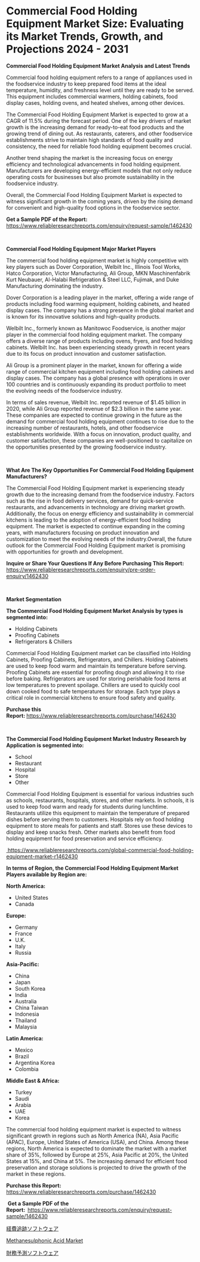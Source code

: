 <p><h1>Commercial Food Holding Equipment Market Size: Evaluating its Market Trends, Growth, and Projections 2024 - 2031</h1></p><p><strong>Commercial Food Holding Equipment Market Analysis and Latest Trends</strong></p>
<p><p>Commercial food holding equipment refers to a range of appliances used in the foodservice industry to keep prepared food items at the ideal temperature, humidity, and freshness level until they are ready to be served. This equipment includes commercial warmers, holding cabinets, food display cases, holding ovens, and heated shelves, among other devices.</p><p>The Commercial Food Holding Equipment Market is expected to grow at a CAGR of 11.5% during the forecast period. One of the key drivers of market growth is the increasing demand for ready-to-eat food products and the growing trend of dining out. As restaurants, caterers, and other foodservice establishments strive to maintain high standards of food quality and consistency, the need for reliable food holding equipment becomes crucial.</p><p>Another trend shaping the market is the increasing focus on energy efficiency and technological advancements in food holding equipment. Manufacturers are developing energy-efficient models that not only reduce operating costs for businesses but also promote sustainability in the foodservice industry.</p><p>Overall, the Commercial Food Holding Equipment Market is expected to witness significant growth in the coming years, driven by the rising demand for convenient and high-quality food options in the foodservice sector.</p></p>
<p><strong>Get a Sample PDF of the Report:&nbsp;</strong> <a href="https://www.reliableresearchreports.com/enquiry/request-sample/1462430">https://www.reliableresearchreports.com/enquiry/request-sample/1462430</a></p>
<p>&nbsp;</p>
<p><strong>Commercial Food Holding Equipment Major Market Players</strong></p>
<p><p>The commercial food holding equipment market is highly competitive with key players such as Dover Corporation, Welbilt Inc., Illinois Tool Works, Hatco Corporation, Victor Manufacturing, Ali Group, MKN Maschinenfabrik Kurt Neubauer, Al-Halabi Refrigeration & Steel LLC, Fujimak, and Duke Manufacturing dominating the industry.</p><p>Dover Corporation is a leading player in the market, offering a wide range of products including food warming equipment, holding cabinets, and heated display cases. The company has a strong presence in the global market and is known for its innovative solutions and high-quality products.</p><p>Welbilt Inc., formerly known as Manitowoc Foodservice, is another major player in the commercial food holding equipment market. The company offers a diverse range of products including ovens, fryers, and food holding cabinets. Welbilt Inc. has been experiencing steady growth in recent years due to its focus on product innovation and customer satisfaction.</p><p>Ali Group is a prominent player in the market, known for offering a wide range of commercial kitchen equipment including food holding cabinets and display cases. The company has a global presence with operations in over 100 countries and is continuously expanding its product portfolio to meet the evolving needs of the foodservice industry.</p><p>In terms of sales revenue, Welbilt Inc. reported revenue of $1.45 billion in 2020, while Ali Group reported revenue of $2.3 billion in the same year. These companies are expected to continue growing in the future as the demand for commercial food holding equipment continues to rise due to the increasing number of restaurants, hotels, and other foodservice establishments worldwide. With a focus on innovation, product quality, and customer satisfaction, these companies are well-positioned to capitalize on the opportunities presented by the growing foodservice industry.</p></p>
<p>&nbsp;</p>
<p><strong>What Are The Key Opportunities For Commercial Food Holding Equipment Manufacturers?</strong></p>
<p><p>The Commercial Food Holding Equipment market is experiencing steady growth due to the increasing demand from the foodservice industry. Factors such as the rise in food delivery services, demand for quick-service restaurants, and advancements in technology are driving market growth. Additionally, the focus on energy efficiency and sustainability in commercial kitchens is leading to the adoption of energy-efficient food holding equipment. The market is expected to continue expanding in the coming years, with manufacturers focusing on product innovation and customization to meet the evolving needs of the industry.Overall, the future outlook for the Commercial Food Holding Equipment market is promising with opportunities for growth and development.</p></p>
<p><strong>Inquire or Share Your Questions If Any Before Purchasing This Report:</strong> <a href="https://www.reliableresearchreports.com/enquiry/pre-order-enquiry/1462430">https://www.reliableresearchreports.com/enquiry/pre-order-enquiry/1462430</a></p>
<p>&nbsp;</p>
<p><strong>Market Segmentation</strong></p>
<p><strong>The Commercial Food Holding Equipment Market Analysis by types is segmented into:</strong></p>
<p><ul><li>Holding Cabinets</li><li>Proofing Cabinets</li><li>Refrigerators & Chillers</li></ul></p>
<p><p>Commercial Food Holding Equipment market can be classified into Holding Cabinets, Proofing Cabinets, Refrigerators, and Chillers. Holding Cabinets are used to keep food warm and maintain its temperature before serving. Proofing Cabinets are essential for proofing dough and allowing it to rise before baking. Refrigerators are used for storing perishable food items at low temperatures to prevent spoilage. Chillers are used to quickly cool down cooked food to safe temperatures for storage. Each type plays a critical role in commercial kitchens to ensure food safety and quality.</p></p>
<p><strong>Purchase this Report:&nbsp;</strong><a href="https://www.reliableresearchreports.com/purchase/1462430">https://www.reliableresearchreports.com/purchase/1462430</a></p>
<p>&nbsp;</p>
<p><strong>The Commercial Food Holding Equipment Market Industry Research by Application is segmented into:</strong></p>
<p><ul><li>School</li><li>Restaurant</li><li>Hospital</li><li>Store</li><li>Other</li></ul></p>
<p><p>Commercial Food Holding Equipment is essential for various industries such as schools, restaurants, hospitals, stores, and other markets. In schools, it is used to keep food warm and ready for students during lunchtime. Restaurants utilize this equipment to maintain the temperature of prepared dishes before serving them to customers. Hospitals rely on food holding equipment to store meals for patients and staff. Stores use these devices to display and keep snacks fresh. Other markets also benefit from food holding equipment for food preservation and service efficiency.</p></p>
<p><a href="https://www.reliableresearchreports.com/global-commercial-food-holding-equipment-market-r1462430">&nbsp;https://www.reliableresearchreports.com/global-commercial-food-holding-equipment-market-r1462430</a></p>
<p><strong>In terms of Region, the Commercial Food Holding Equipment Market Players available by Region are:</strong></p>
<p>
    <p> <strong> North America: </strong>
        <ul>
            <li>United States</li>
            <li>Canada</li>
        </ul>
        </p> 
    <p> <strong> Europe: </strong>
        <ul>
            <li>Germany</li>
            <li>France</li>
            <li>U.K.</li>
            <li>Italy</li>
            <li>Russia</li>
        </ul>
        </p> 
    <p> <strong> Asia-Pacific: </strong>
        <ul>
            <li>China</li>
            <li>Japan</li>
            <li>South Korea</li>
            <li>India</li>
            <li>Australia</li>
            <li>China Taiwan</li>
            <li>Indonesia</li>
            <li>Thailand</li>
            <li>Malaysia</li>
        </ul>
        </p> 
    <p> <strong> Latin America: </strong>
        <ul>
            <li>Mexico</li>
            <li>Brazil</li>
            <li>Argentina Korea</li>
            <li>Colombia</li>
        </ul>
        </p> 
    <p> <strong> Middle East & Africa: </strong>
        <ul>
            <li>Turkey</li>
            <li>Saudi</li>
            <li>Arabia</li>
            <li>UAE</li>
            <li>Korea</li>
        </ul>
    </p>
    </p>
<p><p>The commercial food holding equipment market is expected to witness significant growth in regions such as North America (NA), Asia Pacific (APAC), Europe, United States of America (USA), and China. Among these regions, North America is expected to dominate the market with a market share of 35%, followed by Europe at 25%, Asia Pacific at 20%, the United States at 15%, and China at 5%. The increasing demand for efficient food preservation and storage solutions is projected to drive the growth of the market in these regions.</p></p>
<p><strong>Purchase this Report: </strong><a href="https://www.reliableresearchreports.com/purchase/1462430">https://www.reliableresearchreports.com/purchase/1462430</a></p>
<p>&nbsp;<strong>Get a Sample PDF of the Report:&nbsp;&nbsp;</strong><a href="https://www.reliableresearchreports.com/enquiry/request-sample/1462430">https://www.reliableresearchreports.com/enquiry/request-sample/1462430</a></p>
<p><strong></strong></p>
<p><p><a href="https://github.com/efcvopdgkdx128/Market-Research-Report-List-1/blob/main/901284741132.md">経費追跡ソフトウェア</a></p><p><a href="https://five-trouble-98a.notion.site/Methanesulphonic-Acid-Market-The-Key-To-Successful-Business-Strategy-Forecast-Till-2031-67b3a60473494c65a8baebce0912cef7">Methanesulphonic Acid Market</a></p><p><a href="https://github.com/hwbcz413288296/Market-Research-Report-List-1/blob/main/524191841133.md">財務予測ソフトウェア</a></p></p>